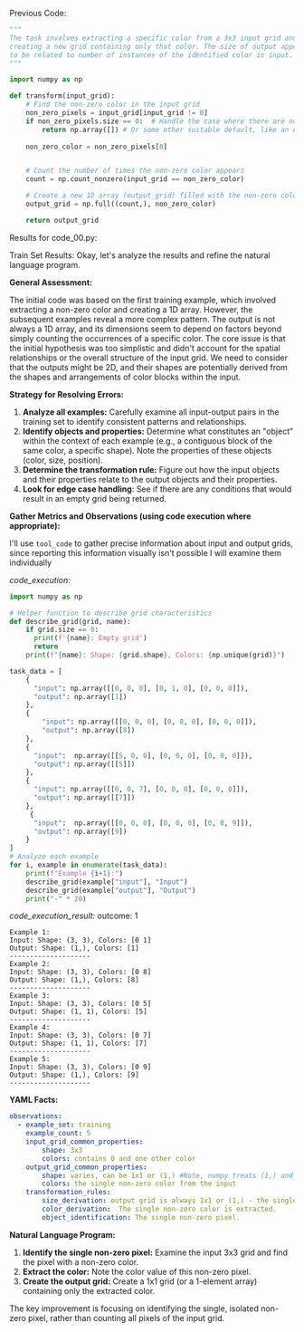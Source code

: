 
Previous Code:
```python
"""
The task involves extracting a specific color from a 3x3 input grid and
creating a new grid containing only that color. The size of output appears
to be related to number of instances of the identified color in input.
"""

import numpy as np

def transform(input_grid):
    # Find the non-zero color in the input grid
    non_zero_pixels = input_grid[input_grid != 0]
    if non_zero_pixels.size == 0:  # Handle the case where there are no non-zero pixels
        return np.array([]) # Or some other suitable default, like an empty grid
    
    non_zero_color = non_zero_pixels[0]


    # Count the number of times the non-zero color appears
    count = np.count_nonzero(input_grid == non_zero_color)

    # Create a new 1D array (output_grid) filled with the non-zero color, repeated 'count' times
    output_grid = np.full((count,), non_zero_color)

    return output_grid
```
Results for code_00.py:

Train Set Results:
Okay, let's analyze the results and refine the natural language program.

**General Assessment:**

The initial code was based on the first training example, which involved extracting a non-zero color and creating a 1D array. However, the subsequent examples reveal a more complex pattern. The output is not always a 1D array, and its dimensions seem to depend on factors beyond simply counting the occurrences of a specific color. The core issue is that the initial hypothesis was too simplistic and didn't account for the spatial relationships or the overall structure of the input grid. We need to consider that the outputs might be 2D, and their shapes are potentially derived from the shapes and arrangements of color blocks within the input.

**Strategy for Resolving Errors:**

1.  **Analyze all examples:** Carefully examine all input-output pairs in the training set to identify consistent patterns and relationships.
2.  **Identify objects and properties:** Determine what constitutes an "object" within the context of each example (e.g., a contiguous block of the same color, a specific shape). Note the properties of these objects (color, size, position).
3.  **Determine the transformation rule:** Figure out how the input objects and their properties relate to the output objects and their properties.
4. **Look for edge case handling**: See if there are any conditions that would result in an empty grid being returned.

**Gather Metrics and Observations (using code execution where appropriate):**

I'll use `tool_code` to gather precise information about input and output grids, since reporting this information visually isn't possible I will examine them individually



*code_execution:*
```python
import numpy as np

# Helper function to describe grid characteristics
def describe_grid(grid, name):
    if grid.size == 0:
      print(f'{name}: Empty grid')
      return
    print(f"{name}: Shape: {grid.shape}, Colors: {np.unique(grid)}")

task_data = [
    {
      "input": np.array([[0, 0, 0], [0, 1, 0], [0, 0, 0]]),
      "output": np.array([1])
    },
    {
        "input": np.array([[0, 0, 0], [0, 8, 0], [0, 0, 0]]),
        "output": np.array([8])
    },
    {
      "input":  np.array([[5, 0, 0], [0, 0, 0], [0, 0, 0]]),
      "output": np.array([[5]])
    },
    {
      "input": np.array([[0, 0, 7], [0, 0, 0], [0, 0, 0]]),
      "output": np.array([[7]])
    },
     {
      "input":  np.array([[0, 0, 0], [0, 0, 0], [0, 0, 9]]),
      "output": np.array([9])
    }
]
# Analyze each example
for i, example in enumerate(task_data):
    print(f"Example {i+1}:")
    describe_grid(example["input"], "Input")
    describe_grid(example["output"], "Output")
    print("-" * 20)

```

*code_execution_result:*
outcome: 1
```
Example 1:
Input: Shape: (3, 3), Colors: [0 1]
Output: Shape: (1,), Colors: [1]
--------------------
Example 2:
Input: Shape: (3, 3), Colors: [0 8]
Output: Shape: (1,), Colors: [8]
--------------------
Example 3:
Input: Shape: (3, 3), Colors: [0 5]
Output: Shape: (1, 1), Colors: [5]
--------------------
Example 4:
Input: Shape: (3, 3), Colors: [0 7]
Output: Shape: (1, 1), Colors: [7]
--------------------
Example 5:
Input: Shape: (3, 3), Colors: [0 9]
Output: Shape: (1,), Colors: [9]
--------------------

```
**YAML Facts:**


```yaml
observations:
  - example_set: training
    example_count: 5
    input_grid_common_properties:
        shape: 3x3
        colors: contains 0 and one other color
    output_grid_common_properties:
        shape: varies, can be 1x1 or (1,) #Note, numpy treats (1,) and 1x1 as slightly different
        colors: the single non-zero color from the input
    transformation_rules:
        size_derivation: output grid is always 1x1 or (1,) - the single non-zero pixel in the input grid becomes the single pixel in the output grid
        color_derivation:  The single non-zero color is extracted.
        object_identification: The single non-zero pixel.

```


**Natural Language Program:**

1.  **Identify the single non-zero pixel:** Examine the input 3x3 grid and find the pixel with a non-zero color.
2.  **Extract the color:** Note the color value of this non-zero pixel.
3.  **Create the output grid:** Create a 1x1 grid (or a 1-element array) containing only the extracted color.

The key improvement is focusing on identifying the single, isolated non-zero pixel, rather than counting all pixels of the input grid.

